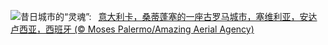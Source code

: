 ![](https://www.bing.com/th?id=OHR.ItalicaRuins_ZH-CN5932138207_UHD.jpg&w=1000)昔日城市的“灵魂”:&nbsp;&ensp;[意大利卡，桑蒂蓬塞的一座古罗马城市，塞维利亚，安达卢西亚，西班牙 (© Moses Palermo/Amazing Aerial Agency)](https://www.bing.com/th?id=OHR.ItalicaRuins_ZH-CN5932138207_UHD.jpg)
<br><br/>
